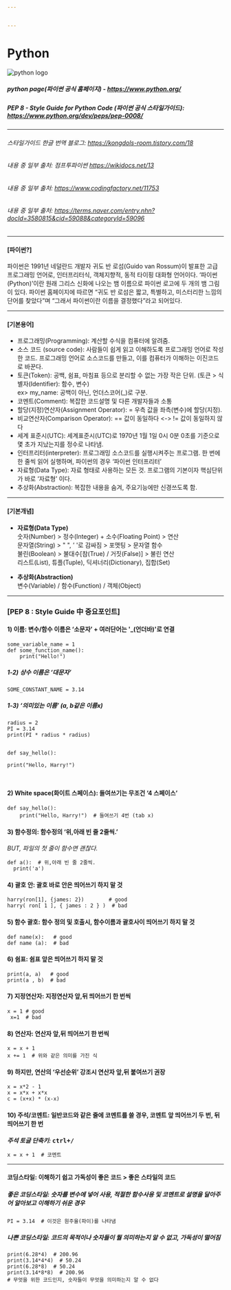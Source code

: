 ```yaml
---


---
```


<h1 id="python">Python</h1>
<p><img src="https://www.python.org/static/community_logos/python-logo-master-v3-TM-flattened.png" alt="python logo"></p>
<h5 id="python-page파이썬-공식-홈페이지---httpswww.python.org">python page(파이썬 공식 홈페이지) - <a href="https://www.python.org/">https://www.python.org/</a></h5>
<h5 id="pep-8---style-guide-for-python-code-파이썬-공식-스타일가이드-httpswww.python.orgdevpepspep-0008">PEP 8 - Style Guide for Python Code (파이썬 공식 스타일가이드): <a href="https://www.python.org/dev/peps/pep-0008/">https://www.python.org/dev/peps/pep-0008/</a></h5>
<hr>
<h6 id="스타일가이드-한글-번역-블로그-httpskongdols-room.tistory.com18">스타일가이드 한글 번역 블로그: <a href="https://kongdols-room.tistory.com/18">https://kongdols-room.tistory.com/18</a></h6>
<h6 id="내용-중-일부-출처-점프투파이썬--httpswikidocs.net13">내용 중 일부 출처: 점프투파이썬  <a href="https://wikidocs.net/13">https://wikidocs.net/13</a></h6>
<h6 id="내용-중-일부-출처-httpswww.codingfactory.net11753">내용 중 일부 출처: <a href="https://www.codingfactory.net/11753">https://www.codingfactory.net/11753</a></h6>
<h6 id="내용-중-일부-출처-httpsterms.naver.comentry.nhndocid3580815cid59088categoryid59096">내용 중 일부 출처: <a href="https://terms.naver.com/entry.nhn?docId=3580815&amp;cid=59088&amp;categoryId=59096">https://terms.naver.com/entry.nhn?docId=3580815&amp;cid=59088&amp;categoryId=59096</a></h6>
<hr>
<h4 id="파이썬">[파이썬?]</h4>
<p>파이썬은 1991년 네덜란드 개발자 귀도 반 로섬(Guido  van  Rossum)이  발표한 고급 프로그래밍 언어로, 인터프리터식, 객체지향적, 동적 타이핑 대화형 언어이다.  ‘파이썬(Python)’이란 원래 그리스 신화에 나오는 뱀 이름으로 파이썬 로고에 두 개의 뱀 그림이 있다. 파이썬 홈페이지에 따르면 “귀도 반 로섬은 짧고, 특별하고, 미스터리한 느낌의 단어를 찾았다”며 “그래서 파이썬이란 이름을 결정했다”라고 되어있다.</p>
<hr>
<h4 id="기본용어">[기본용어]</h4>
<ul>
<li>프로그래밍(Programming): 계산할 수식을 컴퓨터에 알려줌.</li>
<li>소스 코드 (source code): 사람들이 쉽게 읽고 이해하도록 프로그래밍 언어로 작성한 코드. 프로그래밍 언어로 소스코드를 만들고, 이를 컴퓨터가 이해하는 이진코드로 바꾼다.</li>
<li>토큰(Token): 공백, 쉼표, 마침표 등으로 분리할 수 없는 가장 작은 단위.  (토큰 &gt; 식별자(Identifier): 함수, 변수)<br>
ex&gt; my_name: 공백이 아닌, 언더스코어(_)로 구분.</li>
<li>코멘트(Comment): 복잡한 코드설명 및 다른 개발자들과 소통</li>
<li>할당(지정)연산자(Assignment Operator): = 우측 값을 좌측(변수)에 할당(지정).</li>
<li>비교연산자(Comparison Operator): == 값이 동일하다  &lt;-&gt; != 값이 동일하지 않다</li>
<li>세계 표준시(UTC): 세계표준시(UTC)로 1970년 1월 1일 0시 0분 0초를 기준으로 몇 초가 지났는지를 정수로 나타냄.</li>
<li>인터프리터(interpreter): 프로그래밍 소스코드를 실행시켜주는 프로그램. 한 번에 한 줄씩 읽어 실행하며, 파이썬의 경우 ‘파이썬 인터프리터’</li>
<li>자료형(Data Type): 자료 형태로 사용하는 모든 것. 프로그램의 기본이자 핵심단위가 바로 ‘자료형’ 이다.</li>
<li>추상화(Abstraction): 복잡한 내용을 숨겨, 주요기능에만 신경쓰도록 함.</li>
</ul>
<hr>
<h4 id="기본개념">[기본개념]</h4>
<ul>
<li>
<p><strong>자료형(Data Type)</strong><br>
숫자(Number) &gt; 정수(Integer) + 소수(Floating Point) &gt; 연산<br>
문자열(String) &gt; " ", ’ '로 감싸짐 &gt; 포맷팅 &gt; 문자열 함수<br>
불린(Boolean) &gt; 불대수[참(True) / 거짓(False)] &gt; 불린 연산<br>
리스트(List), 튜플(Tuple), 딕셔너리(Dictionary), 집합(Set)</p>
</li>
<li>
<p><strong>추상화(Abstraction)</strong><br>
변수(Variable) / 함수(Function) / 객체(Object)</p>
</li>
</ul>
<hr>
<h3 id="pep-8--style-guide-中-중요포인트">[PEP 8 : Style Guide 中 중요포인트]</h3>
<h4 id="이름-변수함수-이름은-소문자--여러단어는-_언더바로-연결">1) 이름: 변수/함수 이름은 ‘소문자’ + 여러단어는 '_(언더바)'로 연결</h4>
<pre><code>some_variable_name = 1  
def some_function_name():  
    print("Hello!")  
</code></pre>
<h5 id="상수-이름은-대문자">1-2) 상수 이름은 ‘대문자’</h5>
<pre><code>SOME_CONSTANT_NAME = 3.14  
</code></pre>
<h5 id="의미있는-이름--a-b같은-이름x">1-3) ‘의미있는 이름’  (a, b같은 이름x)</h5>
<pre><code>radius = 2  
PI = 3.14  
print(PI * radius * radius)  
  
  
def say_hello():  
    print("Hello, Harry!")  
</code></pre>
<h4 id="white-space화이트-스페이스-들여쓰기는-무조건-4-스페이스">2) White space(화이트 스페이스): 들여쓰기는 무조건 ‘4 스페이스’</h4>
<pre><code>def say_hello():  
    print("Hello, Harry!")  # 들여쓰기 4번 (tab x)
</code></pre>
<h4 id="함수정의-함수정의-위아래-빈-줄-2줄씩.">3) 함수정의: 함수정의 ‘위,아래 빈 줄 2줄씩.’</h4>
<p><em>BUT, 파일의 첫 줄이 함수면 괜찮다.</em></p>
<pre><code>def a():  # 위,아래 빈 줄 2줄씩.  
  print('a')  
</code></pre>
<h4 id="괄호-안-괄호-바로-안은-띄어쓰기-하지-말-것">4) 괄호 안: 괄호 바로 안은 띄어쓰기 하지 말 것</h4>
<pre><code>harry(ron[1], {james: 2})        # good
harry( ron[ 1 ], { james : 2 } )  # bad
</code></pre>
<h4 id="함수-괄호-함수-정의-및-호출시-함수이름과-괄호사이-띄어쓰기-하지-말-것">5) 함수 괄호: 함수 정의 및 호출시, 함수이름과 괄호사이 띄어쓰기 하지 말 것</h4>
<pre><code>def name(x):   # good
def name (a):  # bad
</code></pre>
<h4 id="쉼표-쉼표-앞은-띄어쓰기-하지-말-것">6) 쉼표: 쉼표 앞은 띄어쓰기 하지 말 것</h4>
<pre><code>print(a, a)   # good
print(a , b)  # bad  
</code></pre>
<h4 id="지정연산자-지정연산자-앞뒤-띄어쓰기-한-번씩">7) 지정연산자: 지정연산자 앞,뒤 띄어쓰기 한 번씩</h4>
<pre><code>x = 1 # good  
 x=1  # bad
</code></pre>
<h4 id="연산자-연산자-앞뒤-띄어쓰기-한-번씩">8) 연산자: 연산자 앞,뒤 띄어쓰기 한 번씩</h4>
<pre><code>x = x + 1  
x += 1  # 위와 같은 의미를 가진 식
</code></pre>
<h4 id="하지만-연산의-우선순위-강조시-연산자-앞뒤-붙여쓰기-권장">9) 하지만, 연산의 ‘우선순위’ 강조시 연산자 앞,뒤 붙여쓰기 권장</h4>
<pre><code>x = x*2 - 1  
x = x*x + x*x  
c = (x+x) * (x-x)  
</code></pre>
<h4 id="주석코멘트-일반코드와-같은-줄에-코멘트를-쓸-경우-코멘트-앞-띄어쓰기-두-번-뒤-띄어쓰기-한-번">10) 주석/코멘트: 일반코드와 같은 줄에 코멘트를 쓸 경우, 코멘트 앞 띄어쓰기 두 번, 뒤 띄어쓰기 한 번</h4>
<p><strong><em>주석 토글 단축키:</em> <kbd>ctrl+<kbd>/</kbd></kbd></strong></p>
<pre><code>x = x + 1  # 코멘트 
</code></pre>
<hr>
<h4 id="코딩스타일-이해하기-쉽고-가독성이-좋은-코드--좋은-스타일의-코드">코딩스타일: 이해하기 쉽고 가독성이 좋은 코드 &gt; 좋은 스타일의 코드</h4>
<h5 id="좋은-코딩스타일-숫자를-변수에-넣어-사용-적절한-함수사용-및-코멘트로-설명을-달아주어-알아보고-이해하기-쉬운-경우">좋은 코딩스타일: 숫자를 변수에 넣어 사용, 적절한 함수사용 및 코멘트로 설명을 달아주어 알아보고 이해하기 쉬운 경우</h5>
<pre><code>PI = 3.14  # 이것은 원주율(파이)를 나타냄
</code></pre>
<h5 id="나쁜-코딩스타일-코드의-목적이나-숫자들이-뭘-의미하는지-알-수-없고-가독성이-떨어짐">나쁜 코딩스타일: 코드의 목적이나 숫자들이 뭘 의미하는지 알 수 없고, 가독성이 떨어짐</h5>
<pre><code>print(6.28*4)  # 200.96  
print(3.14*4*4)  # 50.24  
print(6.28*8)  # 50.24  
print(3.14*8*8)  # 200.96  
# 무엇을 위한 코드인지, 숫자들이 무엇을 의미하는지 알 수 없다
</code></pre>

